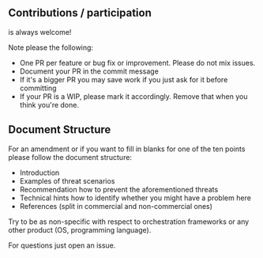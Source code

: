
## Contributions / participation

is always welcome!

Note please the following:

* One PR per feature or bug fix or improvement. Please do not mix issues.
* Document your PR in the commit message 
* If it's a bigger PR you may save work if you just ask for it before committing
* If your PR is a WIP, please mark it accordingly. Remove that when you think you're done.

## Document Structure 

For an amendment or if you want to fill in blanks for one of the ten points please follow the document structure:

  * Introduction
  * Examples of threat scenarios
  * Recommendation how to prevent the aforementioned threats
  * Technical hints how to identify whether you might have a problem here
  * References (split in commercial and non-commercial ones) 

Try to be as non-specific with respect to orchestration frameworks or any other product (OS, programming language).


For questions just open an issue.

